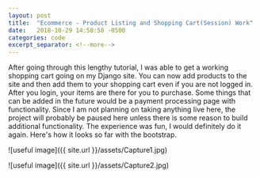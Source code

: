 ```yaml
---
layout: post
title:  "Ecommerce - Product Listing and Shopping Cart(Session) Work"
date:   2018-10-29 14:58:58 -0500
categories: code
excerpt_separator: <!--more-->
---
```

After going through this lengthy tutorial, I was able to get a working shopping cart going on my Django site.  You can now add products to the site and then add them to your shopping cart even if you are not logged in.  After you login, your items are there for you to purchase.  Some things that can be added in the future would be a payment processing page with functionality.  Since I am not planning on taking anything live here, the project will probably be paused here unless there is some reason to build additional functionality.  The experience was fun, I would definitely do it again.  Here's how it looks so far with the bootstrap.  



![useful image]({{ site.url }}/assets/Capture1.jpg)

![useful image]({{ site.url }}/assets/Capture2.jpg)
